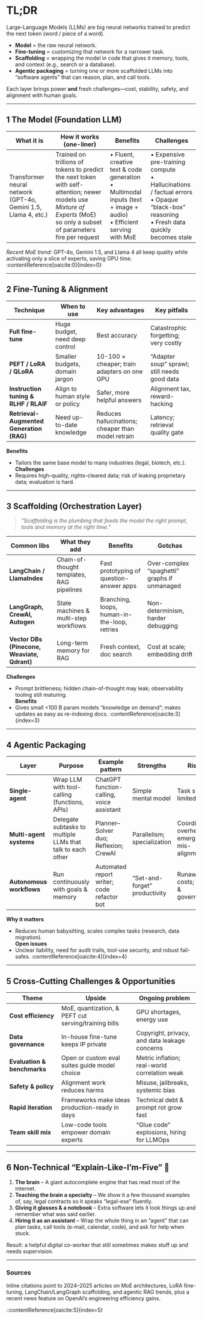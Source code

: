     
# TL;DR
Large-Language Models (LLMs) are big neural networks trained to predict the next token (word / piece of a word).  
* **Model** = the raw neural network.  
* **Fine-tuning** = customizing that network for a narrower task.  
* **Scaffolding** = wrapping the model in code that gives it memory, tools, and context (e.g., search or a database).  
* **Agentic packaging** = turning one or more scaffolded LLMs into “software agents” that can reason, plan, and call tools.  

Each layer brings power **and** fresh challenges—cost, stability, safety, and alignment with human goals.

---

## 1  The Model (Foundation LLM)
| What it is | How it works (one-liner) | Benefits | Challenges |
|------------|--------------------------|----------|------------|
| Transformer neural network (GPT-4o, Gemini 1.5, Llama 4, etc.) | Trained on trillions of tokens to predict the next token with self-attention; newer models use *Mixture of Experts* (MoE) so only a subset of parameters fire per request | • Fluent, creative text & code generation  <br>• Multimodal inputs (text + image + audio)  <br>• Efficient serving with MoE | • Expensive pre-training compute  <br>• Hallucinations / factual errors  <br>• Opaque “black-box” reasoning  <br>• Fresh data quickly becomes stale  |
*Recent MoE trend:* GPT-4o, Gemini 1.5, and Llama 4 all keep quality while activating only a slice of experts, saving GPU time. :contentReference[oaicite:0]{index=0}  

---

## 2  Fine-Tuning & Alignment
| Technique | When to use | Key advantages | Key pitfalls |
|-----------|------------|----------------|--------------|
| **Full fine-tune** | Huge budget, need deep control | Best accuracy | Catastrophic forgetting; very costly |
| **PEFT / LoRA / QLoRA** | Smaller budgets, domain jargon | 10-100 × cheaper; train adapters on one GPU | “Adapter soup” sprawl; still needs good data | :contentReference[oaicite:1]{index=1}
| **Instruction tuning & RLHF / RLAIF** | Align to human style or policy | Safer, more helpful answers | Alignment tax, reward-hacking |
| **Retrieval-Augmented Generation (RAG)** | Need up-to-date knowledge | Reduces hallucinations; cheaper than model retrain | Latency; retrieval quality gate |

**Benefits**  
* Tailors the same base model to many industries (legal, biotech, etc.).  
**Challenges**  
* Requires high-quality, rights-cleared data; risk of leaking proprietary data; evaluation is hard.

---

## 3  Scaffolding (Orchestration Layer)
> *“Scaffolding is the plumbing that feeds the model the right prompt, tools and memory at the right time.”*  

| Common libs | What they add | Benefits | Gotchas |
|-------------|--------------|----------|---------|
| **LangChain / LlamaIndex** | Chain-of-thought templates, RAG pipelines | Fast prototyping of question-answer apps | Over-complex “spaghetti” graphs if unmanaged | :contentReference[oaicite:2]{index=2}
| **LangGraph, CrewAI, Autogen** | State machines & multi-step workflows | Branching, loops, human-in-the-loop, retries | Non-determinism, harder debugging |
| **Vector DBs (Pinecone, Weaviate, Qdrant)** | Long-term memory for RAG | Fresh context, doc search | Cost at scale; embedding drift |

**Challenges**  
* Prompt brittleness; hidden chain-of-thought may leak; observability tooling still maturing.  
**Benefits**  
* Gives small <100 B param models “knowledge on demand”; makes updates as easy as re-indexing docs. :contentReference[oaicite:3]{index=3}

---

## 4  Agentic Packaging
| Layer | Purpose | Example pattern | Strengths | Risks |
|-------|---------|-----------------|-----------|-------|
| **Single-agent** | Wrap LLM with tool-calling (functions, APIs) | ChatGPT function-calling, voice assistant | Simple mental model | Task scope limited |
| **Multi-agent systems** | Delegate subtasks to multiple LLMs that talk to each other | Planner–Solver duo; Reflexion; CrewAI | Parallelism; specialization | Coordination overhead, emergent mis-alignment |
| **Autonomous workflows** | Run continuously with goals & memory | Automated report writer; code refactor bot | “Set-and-forget” productivity | Runaway costs; safety & governance |

**Why it matters**  
* Reduces human babysitting, scales complex tasks (research, data migration).  
**Open issues**  
* Unclear liability, need for audit trails, tool-use security, and robust fail-safes. :contentReference[oaicite:4]{index=4}

---

## 5  Cross-Cutting Challenges & Opportunities
| Theme | Upside | Ongoing problem |
|-------|--------|-----------------|
| **Cost efficiency** | MoE, quantization, & PEFT cut serving/training bills | GPU shortages, energy use﻿
| **Data governance** | In-house fine-tune keeps IP private | Copyright, privacy, and data leakage concerns﻿
| **Evaluation & benchmarks** | Open or custom eval suites guide model choice | Metric inflation; real-world correlation weak﻿
| **Safety & policy** | Alignment work reduces harms | Misuse, jailbreaks, systemic bias﻿
| **Rapid iteration** | Frameworks make ideas production-ready in days | Technical debt & prompt rot grow fast |
| **Team skill mix** | Low-code tools empower domain experts | “Glue code” explosions, hiring for LLMOps |

---

## 6  Non-Technical “Explain-Like-I’m-Five” 🍦
1. **The brain** – A giant autocomplete engine that has read most of the internet.  
2. **Teaching the brain a specialty** – We show it a few thousand examples of, say, legal contracts so it speaks “legal-ese” fluently.  
3. **Giving it glasses & a notebook** – Extra software lets it look things up and remember what was said earlier.  
4. **Hiring it as an assistant** – Wrap the whole thing in an “agent” that can plan tasks, call tools (e-mail, calendar, code), and ask for help when stuck.  

Result: a helpful digital co-worker that still sometimes makes stuff up and needs supervision.

---

### Sources
Inline citations point to 2024–2025 articles on MoE architectures, LoRA fine-tuning, LangChain/LangGraph scaffolding, and agentic RAG trends, plus a recent news feature on OpenAI’s engineering efficiency gains.  


::contentReference[oaicite:5]{index=5}
